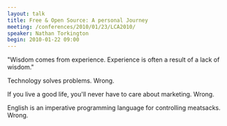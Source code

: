 ```yaml
---
layout: talk
title: Free & Open Source: A personal Journey
meeting: /conferences/2010/01/23/LCA2010/
speaker: Nathan Torkington
begin: 2010-01-22 09:00
---
```

"Wisdom comes from experience. Experience is often a result of a lack of
wisdom."

Technology solves problems. Wrong.

If you live a good life, you'll never have to care about marketing. Wrong.

English is an imperative programming language for controlling meatsacks. Wrong.
